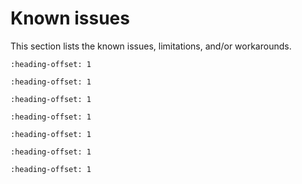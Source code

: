 # Known issues

This section lists the known issues, limitations, and/or workarounds.

```{include} ../../../../release/known_issues/known_issue_new_project_wizard_compile_failure.md
:heading-offset: 1
```

```{include} ../../../../release/known_issues/known_issue_only_freertos_is_tested_for_rtos_support.md
:heading-offset: 1
```

```{include} ../../../../release/known_issues/known_issue_bluetooth_le.md
:heading-offset: 1
```

```{include} ../../../../release/known_issues/known_issue_zigbee.md
:heading-offset: 1
```

```{include} ../../../../release/known_issues/known_issue_npw_issue.md
:heading-offset: 1
```

```{include} ../../../../release/known_issues/known_issue_flash_ROMAPI.md
:heading-offset: 1
```

```{include} ../../../../release/known_issues/known_issue_other_limitations.md
:heading-offset: 1
```